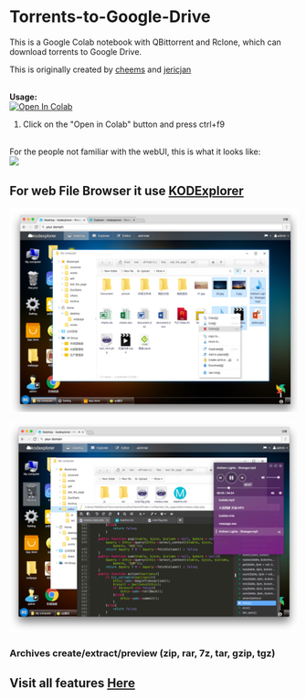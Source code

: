 # Torrents-to-Google-Drive
This is a Google Colab notebook with QBittorrent and Rclone, which can download torrents to Google Drive.

This is originally created by [cheems](https://github.com/cheems) and [jericjan](https://github.com/jericjan)

<br><b>Usage:</b>
<br>
<a href="https://colab.research.google.com/github/jakbin/Torrents-to-Google-Drive/blob/master/Torrents_to_Google_Drive.ipynb" target="_parent\"><img src="https://colab.research.google.com/assets/colab-badge.svg" alt="Open In Colab"/></a>
1. Click on the "Open in Colab" button and press ctrl+f9
<br>
For the people not familiar with the webUI, this is what it looks like:
<br>
<img src="https://i.snag.gy/ZAg2PS.jpg">

## For web File Browser it use [KODExplorer](https://github.com/kalcaddle/KODExplorer)

![img1](https://raw.githubusercontent.com/kalcaddle/static/master/images/kod/common2.png)

![img2](https://raw.githubusercontent.com/kalcaddle/static/master/images/kod/common3.png)

### Archives create/extract/preview (zip, rar, 7z, tar, gzip, tgz)

## Visit all features [Here](https://github.com/kalcaddle/KODExplorer#features)